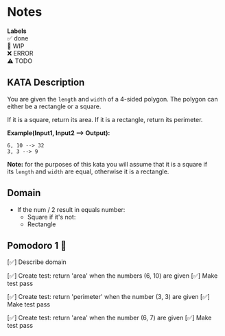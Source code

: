 # Notes

**Labels**  
✅ done  
🚧 WIP  
❌ ERROR  
⚠️ TODO

## KATA Description
You are given the `length` and `width` of a 4-sided polygon. The polygon can either be a rectangle or a square.

If it is a square, return its area. If it is a rectangle, return its perimeter.

**Example(Input1, Input2 --> Output):**

```
6, 10 --> 32
3, 3 --> 9
```

**Note:** for the purposes of this kata you will assume that it is a square if its `length` and `width` are equal, otherwise it is a rectangle.

## Domain
- If the num / 2 result in equals number:
  - Square
  if it's not:
  - Rectangle 

## Pomodoro 1 🍅

[✅] Describe domain

[✅] Create test: return 'area' when the numbers (6, 10) are given
[✅] Make test pass

[✅] Create test: return 'perimeter' when the number (3, 3) are given
[✅] Make test pass

[✅] Create test: return 'area' when the number (6, 7) are given
[✅] Make test pass